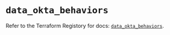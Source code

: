 # `data_okta_behaviors`

Refer to the Terraform Registory for docs: [`data_okta_behaviors`](https://registry.terraform.io/providers/okta/okta/3.46.0/docs/data-sources/behaviors).
